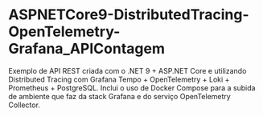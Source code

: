 # ASPNETCore9-DistributedTracing-OpenTelemetry-Grafana_APIContagem
Exemplo de API REST criada com o .NET 9 + ASP.NET Core e utilizando Distributed Tracing com Grafana Tempo + OpenTelemetry + Loki + Prometheus + PostgreSQL. Inclui o uso de Docker Compose para a subida de ambiente que faz da stack Grafana  e do serviço OpenTelemetry Collector.
